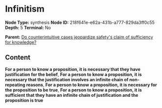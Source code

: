 # Infinitism

**Node Type:** synthesis
**Node ID:** 218f641e-e62a-431b-a777-829da3ff0c55
**Depth:** 5
**Terminal:** No

**Parent:** [Do counterintuitive cases jeopardize safety's claim of sufficiency for knowledge?](do-counterintuitive-cases-jeopardize-safetys-claim-of-sufficiency-for-knowledge-antithesis-30ac4a8b-fee7-426a-889f-8e55d548e642.md)

## Content

**For a person to know a proposition, it is necessary that they have justification for the belief**, **For a person to know a proposition, it is necessary that the justification involves an infinite chain of non-repeating reasons**, **For a person to know a proposition, it is necessary for the proposition to be true**, **For a person to know a proposition, it is sufficient that they have an infinite chain of justification and the proposition is true**
